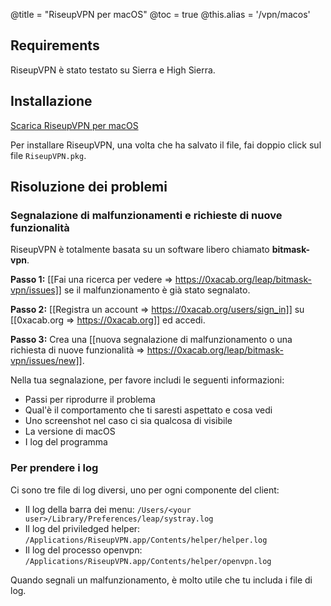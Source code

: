 @title = "RiseupVPN per macOS"
@toc = true
@this.alias = '/vpn/macos'

## Requirements

RiseupVPN è stato testato su Sierra e High Sierra.

## Installazione

<a class="btn btn-default btn-lg" href="https://downloads.leap.se/RiseupVPN/osx/RiseupVPN-OSX-latest.pkg"><i class="fa fa-download"></i> Scarica RiseupVPN per macOS</a>

Per installare RiseupVPN, una volta che ha salvato il file, fai doppio click sul file <code>RiseupVPN.pkg</code>.

## Risoluzione dei problemi

### Segnalazione di malfunzionamenti e richieste di nuove funzionalità

RiseupVPN è totalmente basata su un software libero chiamato <b>bitmask-vpn</b>.

**Passo 1:** [[Fai una ricerca per vedere => https://0xacab.org/leap/bitmask-vpn/issues]] se il malfunzionamento è già stato segnalato.

**Passo 2:** [[Registra un account => https://0xacab.org/users/sign_in]] su [[0xacab.org => https://0xacab.org]] ed accedi.

**Passo 3:** Crea una [[nuova segnalazione di malfunzionamento o una richiesta di nuove funzionalità => https://0xacab.org/leap/bitmask-vpn/issues/new]].

Nella tua segnalazione, per favore includi le seguenti informazioni:

* Passi per riprodurre il problema
* Qual'è il comportamento che ti saresti aspettato e cosa vedi
* Uno screenshot nel caso ci sia qualcosa di visibile
* La versione di macOS
* I log del programma


### Per prendere i log

Ci sono tre file di log diversi, uno per ogni componente del client:

* Il log della barra dei menu: `/Users/<your user>/Library/Preferences/leap/systray.log`
* Il log del priviledged helper: `/Applications/RiseupVPN.app/Contents/helper/helper.log`
* Il log del processo openvpn: `/Applications/RiseupVPN.app/Contents/helper/openvpn.log`

Quando segnali un malfunzionamento, è molto utile che tu includa i file di log.
